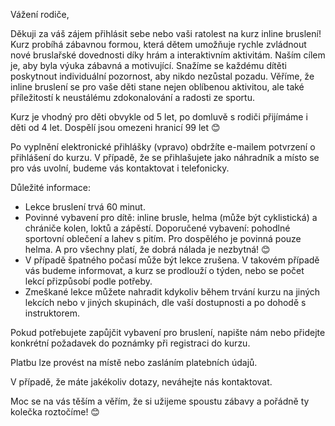 Vážení rodiče,

Děkuji za váš zájem přihlásit sebe nebo vaši ratolest na kurz inline bruslení! Kurz probíhá zábavnou formou, která dětem umožňuje rychle zvládnout nové bruslařské dovednosti díky hrám a interaktivním aktivitám. Naším cílem je, aby byla výuka zábavná a motivující. Snažíme se každému dítěti poskytnout individuální pozornost, aby nikdo nezůstal pozadu. Věříme, že inline bruslení se pro vaše děti stane nejen oblíbenou aktivitou, ale také příležitostí k neustálému zdokonalování a radosti ze sportu.

Kurz je vhodný pro děti obvykle od 5 let, po domluvě s rodiči přijímáme i děti od 4 let. Dospělí jsou omezeni hranicí 99 let 😊 

Po vyplnění elektronické přihlášky (vpravo) obdržíte e-mailem potvrzení o přihlášení do kurzu. V případě, že se přihlašujete jako náhradník a místo se pro vás uvolní, budeme vás kontaktovat i telefonicky.

Důležité informace:
- Lekce bruslení trvá 60 minut.
- Povinné vybavení pro dítě: inline brusle, helma (může být cyklistická) a chrániče kolen, loktů a zápěstí. Doporučené vybavení: pohodlné sportovní oblečení a lahev s pitím. Pro dospělého je povinná pouze helma. A pro všechny platí, že dobrá nálada je nezbytná! 😊
- V případě špatného počasí může být lekce zrušena. V takovém případě vás budeme informovat, a kurz se prodlouží o týden, nebo se počet lekcí přizpůsobí podle potřeby.
- Zmeškané lekce můžete nahradit kdykoliv během trvání kurzu na jiných lekcích nebo v jiných skupinách, dle vaší dostupnosti a po dohodě s instruktorem.

Pokud potřebujete zapůjčit vybavení pro bruslení, napište nám nebo přidejte konkrétní požadavek do poznámky při registraci do kurzu. 

Platbu lze provést na místě nebo zasláním platebních údajů.

V případě, že máte jakékoliv dotazy, neváhejte nás kontaktovat.

Moc se na vás těším a věřím, že si užijeme spoustu zábavy a pořádně ty kolečka roztočíme! 😊

